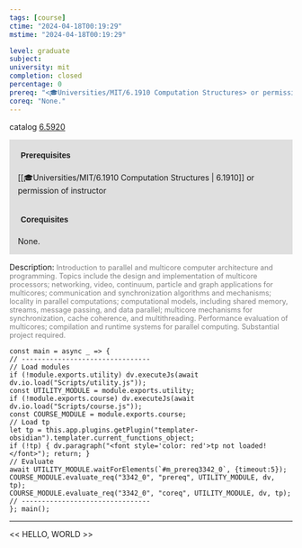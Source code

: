 ```yaml
---
tags: [course]
ctime: "2024-04-18T00:19:29"
mstime: "2024-04-18T00:19:29"

level: graduate
subject: 
university: mit
completion: closed
percentage: 0
prereq: "<🎓Universities/MIT/6.1910 Computation Structures> or permission of instructor"
coreq: "None."
---
```


catalog [6.5920](http://student.mit.edu/catalog/m6a.html#6.5920)

<span style="display: block; padding: 15px; background-color: rgb(100, 100, 100, 0.2);"><font id="m_prereq3342_0" style="display: block; font-family: Arial, sans-serif; font-weight: bold; padding: 5px">Prerequisites</font><br><span id="prereq3342_0">[[🎓Universities/MIT/6.1910 Computation Structures | 6.1910]] or permission of instructor</span></span>
<span style="display: block; padding: 15px; background-color: rgb(100, 100, 100, 0.2);"><font id="m_coreq3342_0" style="display: block; font-family: Arial, sans-serif; font-weight: bold; padding: 5px">Corequisites</font><br><span id="coreq3342_0">None.</span></span>

<font style="">Description:</font>
<font style="color: grey; font-size: 0.8rem;">Introduction to parallel and multicore computer architecture and programming. Topics include the design and implementation of multicore processors; networking, video, continuum, particle and graph applications for multicores; communication and synchronization algorithms and mechanisms; locality in parallel computations; computational models, including shared memory, streams, message passing, and data parallel; multicore mechanisms for synchronization, cache coherence, and multithreading. Performance evaluation of multicores; compilation and runtime systems for parallel computing. Substantial project required.</font>

```dataviewjs
const main = async _ => {
// --------------------------------
// Load modules
if (!module.exports.utility) dv.executeJs(await dv.io.load("Scripts/utility.js"));
const UTILITY_MODULE = module.exports.utility;
if (!module.exports.course) dv.executeJs(await dv.io.load("Scripts/course.js"));
const COURSE_MODULE = module.exports.course;
// Load tp
let tp = this.app.plugins.getPlugin("templater-obsidian").templater.current_functions_object;
if (!tp) { dv.paragraph("<font style='color: red'>tp not loaded!</font>"); return; }
// Evaluate
await UTILITY_MODULE.waitForElements(`#m_prereq3342_0`, {timeout:5});
COURSE_MODULE.evaluate_req("3342_0", "prereq", UTILITY_MODULE, dv, tp);
COURSE_MODULE.evaluate_req("3342_0", "coreq", UTILITY_MODULE, dv, tp);
// --------------------------------
}; main();
```

---

<< HELLO, WORLD >>
